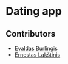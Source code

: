 # Dating app

## Contributors

* [Evaldas Burlingis](https://github.com/EvaldasBurlingi)
* [Ernestas Lakštinis](https://github.com/Ernestas-wq)


